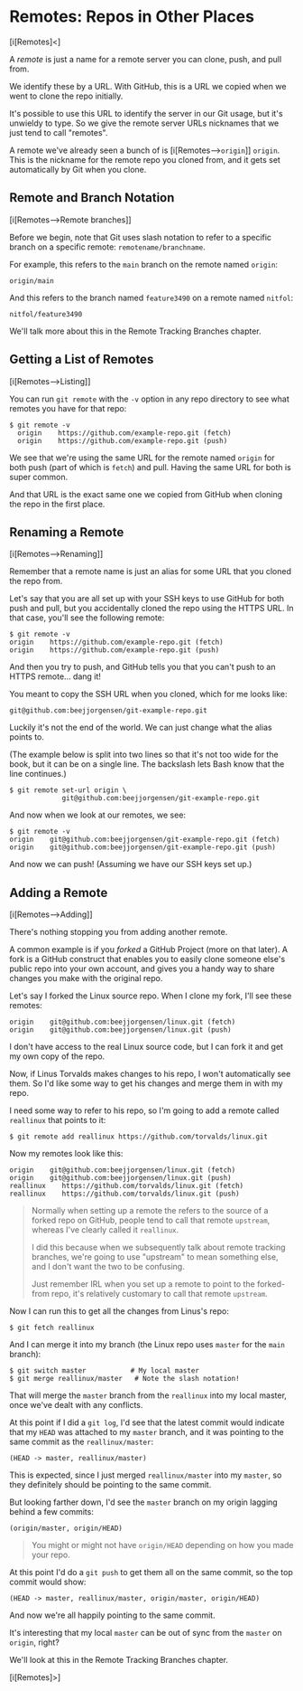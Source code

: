 # Remotes: Repos in Other Places

[i[Remotes]<]

A _remote_ is just a name for a remote server you can clone, push, and
pull from.

We identify these by a URL. With GitHub, this is a URL we copied when we
went to clone the repo initially.

It's possible to use this URL to identify the server in our Git usage,
but it's unwieldy to type. So we give the remote server URLs nicknames
that we just tend to call "remotes".

A remote we've already seen a bunch of is [i[Remotes-->`origin`]] `origin`. This is the nickname
for the remote repo you cloned from, and it gets set automatically by
Git when you clone.

## Remote and Branch Notation

[i[Remotes-->Remote branches]]

Before we begin, note that Git uses slash notation to refer to a
specific branch on a specific remote: `remotename/branchname`.

For example, this refers to the `main` branch on the remote named
`origin`:

``` {.default}
origin/main
```

And this refers to the branch named `feature3490` on a remote named
`nitfol`:

``` {.default}
nitfol/feature3490
```

We'll talk more about this in the Remote Tracking Branches chapter.

## Getting a List of Remotes

[i[Remotes-->Listing]]

You can run `git remote` with the `-v` option in any repo directory to
see what remotes you have for that repo:

``` {.default}
$ git remote -v
  origin    https://github.com/example-repo.git (fetch)
  origin    https://github.com/example-repo.git (push)
```

We see that we're using the same URL for the remote named `origin` for
both push (part of which is `fetch`) and pull. Having the same URL for
both is super common.

And that URL is the exact same one we copied from GitHub when cloning
the repo in the first place.

## Renaming a Remote

[i[Remotes-->Renaming]]

Remember that a remote name is just an alias for some URL that you
cloned the repo from.

Let's say that you are all set up with your SSH keys to use GitHub for
both push and pull, but you accidentally cloned the repo using the HTTPS
URL. In that case, you'll see the following remote:

``` {.default}
$ git remote -v
origin    https://github.com/example-repo.git (fetch)
origin    https://github.com/example-repo.git (push)
```

And then you try to push, and GitHub tells you that you can't push to an
HTTPS remote... dang it!

You meant to copy the SSH URL when you cloned, which for me looks like:

``` {.default}
git@github.com:beejjorgensen/git-example-repo.git
```

Luckily it's not the end of the world. We can just change what the alias
points to.

(The example below is split into two lines so that it's not too wide for
the book, but it can be on a single line. The backslash lets Bash know
that the line continues.)

``` {.default}
$ git remote set-url origin \
             git@github.com:beejjorgensen/git-example-repo.git
```

And now when we look at our remotes, we see:

``` {.default}
$ git remote -v
origin    git@github.com:beejjorgensen/git-example-repo.git (fetch)
origin    git@github.com:beejjorgensen/git-example-repo.git (push)
```

And now we can push! (Assuming we have our SSH keys set up.)

## Adding a Remote

[i[Remotes-->Adding]]

There's nothing stopping you from adding another remote.

A common example is if you _forked_ a GitHub Project (more on that
later). A fork is a GitHub construct that enables you to easily clone
someone else's public repo into your own account, and gives you a handy
way to share changes you make with the original repo.

Let's say I forked the Linux source repo. When I clone my fork, I'll
see these remotes:

``` {.default}
origin    git@github.com:beejjorgensen/linux.git (fetch)
origin    git@github.com:beejjorgensen/linux.git (push)
```

I don't have access to the real Linux source code, but I can fork it and
get my own copy of the repo.

Now, if Linus Torvalds makes changes to his repo, I won't automatically
see them. So I'd like some way to get his changes and merge them in with
my repo.

I need some way to refer to his repo, so I'm going to add a remote
called `reallinux` that points to it:

``` {.default}
$ git remote add reallinux https://github.com/torvalds/linux.git
```

Now my remotes look like this:

``` {.default}
origin    git@github.com:beejjorgensen/linux.git (fetch)
origin    git@github.com:beejjorgensen/linux.git (push)
reallinux    https://github.com/torvalds/linux.git (fetch)
reallinux    https://github.com/torvalds/linux.git (push)
```

> Normally when setting up a remote the refers to the source of a forked
> repo on GitHub, people tend to call that remote `upstream`, whereas
> I've clearly called it `reallinux`.
>
> I did this because when we subsequently talk about remote tracking
> branches, we're going to use "upstream" to mean something else, and I
> don't want the two to be confusing.
>
> Just remember IRL when you set up a remote to point to the forked-from
> repo, it's relatively customary to call that remote `upstream`.

Now I can run this to get all the changes from Linus's repo:

``` {.default}
$ git fetch reallinux
```

And I can merge it into my branch (the Linux repo uses `master` for the
`main` branch):

``` {.default}
$ git switch master           # My local master
$ git merge reallinux/master   # Note the slash notation!
```

That will merge the `master` branch from the `reallinux` into my local
master, once we've dealt with any conflicts.

At this point if I did a `git log`, I'd see that the latest commit would
indicate that my `HEAD` was attached to my `master` branch, and it was
pointing to the same commit as the `reallinux/master`:

``` {.default}
(HEAD -> master, reallinux/master)
```

This is expected, since I just merged `reallinux/master` into my
`master`, so they definitely should be pointing to the same commit.

But looking farther down, I'd see the `master` branch on my origin
lagging behind a few commits:

``` {.default}
(origin/master, origin/HEAD)
```

> You might or might not have `origin/HEAD` depending on how you made
> your repo.

At this point I'd do a `git push` to get them all on the same commit, so
the top commit would show:

``` {.default}
(HEAD -> master, reallinux/master, origin/master, origin/HEAD)
```

And now we're all happily pointing to the same commit.

It's interesting that my local `master` can be out of sync from the
`master` on `origin`, right?

We'll look at this in the Remote Tracking Branches chapter.

[i[Remotes]>]

